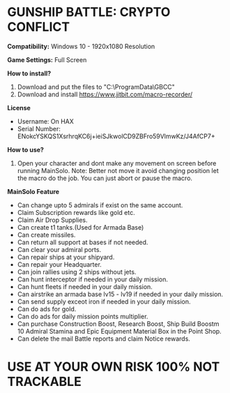 # GUNSHIP BATTLE: CRYPTO CONFLICT

**Compatibility:** Windows 10 - 1920x1080 Resolution

**Game Settings:** Full Screen

**How to install?**
1. Download and put the files to "C:\ProgramData\GBCC"
2. Download and install https://www.jitbit.com/macro-recorder/

**License**
  - Username: On HAX
  - Serial Number: ENokcYSKQS1XsrhrqKC6j+ieiSJkwolCD9ZBFro59VlmwKz/J4AfCP7+
  
**How to use?**
1. Open your character and dont make any movement on screen before running MainSolo.
Note: Better not move it avoid changing position let the macro do the job. You can just abort or pause the macro.

**MainSolo Feature**
- Can change upto 5 admirals if exist on the same account.
- Claim Subscription rewards like gold etc.
- Claim Air Drop Supplies.
- Can create t1 tanks.(Used for Armada Base)
- Can create missiles.
- Can return all support at bases if not needed.
- Can clear your admiral ports.
- Can repair ships at your shipyard.
- Can repair your Headquarter.
- Can join rallies using 2 ships without jets.
- Can hunt interceptor if needed in your daily mission.
- Can hunt fleets if needed in your daily mission.
- Can airstrike an armada base lv15 - lv19 if needed in your daily mission.
- Can send supply exceot iron if needed in your daily mission.
- Can do ads for gold.
- Can do ads for daily mission points multiplier.
- Can purchase Construction Boost, Research Boost, Ship Build Boostm 10 Admiral Stamina and Epic Equipment Material Box in the Point Shop.
- Can delete the mail Battle reports and claim Notice rewards.

# USE AT YOUR OWN RISK 100% NOT TRACKABLE
